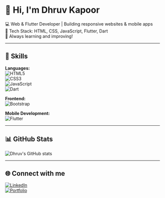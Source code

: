 # 👋 Hi, I'm Dhruv Kapoor  

💻 Web & Flutter Developer | Building responsive websites & mobile apps  
🚀 Tech Stack: HTML, CSS, JavaScript, Flutter, Dart  
🌱 Always learning and improving!  

---

## 🚀 Skills  

**Languages:**  
![HTML5](https://img.shields.io/badge/HTML5-E34F26?style=for-the-badge&logo=html5&logoColor=white)  
![CSS3](https://img.shields.io/badge/CSS3-1572B6?style=for-the-badge&logo=css3&logoColor=white)  
![JavaScript](https://img.shields.io/badge/JavaScript-F7DF1E?style=for-the-badge&logo=javascript&logoColor=000)  
![Dart](https://img.shields.io/badge/Dart-0175C2?style=for-the-badge&logo=dart&logoColor=white)  

**Frontend:**  
![Bootstrap](https://img.shields.io/badge/Bootstrap-563D7C?style=for-the-badge&logo=bootstrap&logoColor=white)  

**Mobile Development:**  
![Flutter](https://img.shields.io/badge/Flutter-02569B?style=for-the-badge&logo=flutter&logoColor=white)  

---

## 📊 GitHub Stats  
![Dhruv's GitHub stats](https://github-readme-stats.vercel.app/api?username=YOUR_GITHUB_USERNAME&show_icons=true&theme=radical)  

---

## 🌐 Connect with me  
[![LinkedIn](https://img.shields.io/badge/LinkedIn-0077B5?style=for-the-badge&logo=linkedin&logoColor=white)](YOUR_LINKEDIN_URL)  
[![Portfolio](https://img.shields.io/badge/Portfolio-000000?style=for-the-badge&logo=vercel&logoColor=white)](YOUR_PORTFOLIO_URL)  

